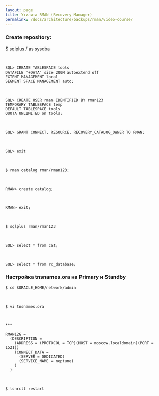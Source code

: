 ```yaml
---
layout: page
title: Утилита RMAN (Recovery Manager)
permalink: /docs/architecture/backups/rman/video-course/
---
```


### Create repository:


$ sqlplus / as sysdba

<br/>

    SQL> CREATE TABLESPACE tools
    DATAFILE '+DATA' size 200M autoextend off
    EXTENT MANAGEMENT local
    SEGMENT SPACE MANAGEMENT auto;

<br/>

    SQL> CREATE USER rman IDENTIFIED BY rman123
    TEMPORARY TABLESPACE temp
    DEFAULT TABLESPACE tools
    QUOTA UNLIMITED on tools;

<br/>

    SQL> GRANT CONNECT, RESOURCE, RECOVERY_CATALOG_OWNER TO RMAN;


<br/>

    SQL> exit

<br/>

    $ rman catalog rman/rman123;

<br/>

    RMAN> create catalog;

 <br/>

    RMAN> exit;


<br/>

    $ sqlplus rman/rman123

<br/>

    SQL> select * from cat;

<br/>

    SQL> select * from rc_database;



### Настройка tnsnames.ora на Primary и Standby


	$ cd $ORACLE_HOME/network/admin

<br/>

	$ vi tnsnames.ora

<br/>

	***

	RMAN12G =
	  (DESCRIPTION =
	    (ADDRESS = (PROTOCOL = TCP)(HOST = moscow.localdomain)(PORT = 1521))
	    (CONNECT_DATA =
	      (SERVER = DEDICATED)
	      (SERVICE_NAME = neptune)
	    )
	  )

<br/>

    $ lsnrclt restart

